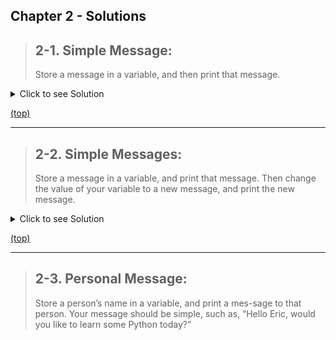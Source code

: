 <h2 id="foo">Chapter 2 - Solutions</h2> 

> ## 2-1. Simple Message: 
> Store a message in a variable, and then print that message.

<details>
<summary>Click to see Solution</summary>

```python
def simple_message():
    return 'Hello World!'


print(simple_message())
```

**Output:**

```
Hello World!
```

</details>

[(top)](#foo)

---

> ## 2-2. Simple Messages:
> Store a message in a variable, and print that message.
> Then change the value of your variable to a new message, and print the new message.

<details>
<summary>Click to see Solution</summary>


```python
def simple_messages():
    message = "Hello World!"
    print(f"1st message: {message}!")
    message = "Good bye World!!"
    return f"2nd message: {message}!"


print(simple_messages())
```

**Output:**

```
Hello World!
Good bye World!!
```
</details>


[(top)](#foo)

---

> ## 2-3. Personal Message: 
> Store a person’s name in a variable, and print a mes-sage to that person.
> Your message should be simple, such as, “Hello Eric, would you like to learn some Python today?”

